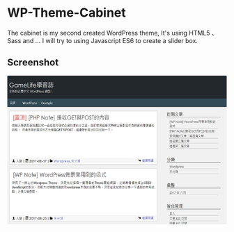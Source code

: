 # WP-Theme-Cabinet
The cabinet is my second created WordPress theme, It's using HTML5 、Sass and ... I will try to using Javascript ES6 to create a slider box.

## Screenshot
![PDF](/screenshot.png)
